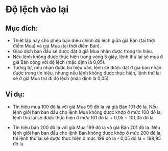 # **Độ lệch vào lại**

## Mục đích:

- Thiết lập này cho phép bạn điều chỉnh độ lệch giữa giá Bán (tại thời điểm Mua) và giá Mua (tại thời điểm Bán).
- Giao dịch ban đầu sẽ được đặt ở giá Mua nhận được trong tín hiệu.
- Nếu lệnh không được thực hiện trong vòng 5 giây, lệnh thử lại sẽ mua ở giá Bán cộng với độ lệch (mặc định là 0,05).
- Tương tự, nếu nhận được tín hiệu bán, lệnh sẽ được đặt ở giá bán nhận được trong tín hiệu, nhưng nếu lệnh không được thực hiện, lệnh thử lại sẽ ở giá Mua trừ đi độ lệch (mặc định là 0,05).

## Ví dụ:

- Tín hiệu mua 100 đô la với giá Mua 99 đô la và giá Bán 101 đô la. Nếu lệnh giới hạn ban đầu cho lệnh Mua không được khớp ở mức 100 đô la, lệnh thử lại sẽ được thực hiện ở mức 101 đô la + 0,05 = 101,05 đô la.

- Tín hiệu bán 200 đô la với giá Mua 199 đô la và giá Bán 201 đô la. Nếu lệnh giới hạn ban đầu cho lệnh Bán không được khớp ở mức 200 đô la, thì lệnh thử lại sẽ được thực hiện ở mức 199 đô la - 0,05 đô la = 198,95 đô la.

